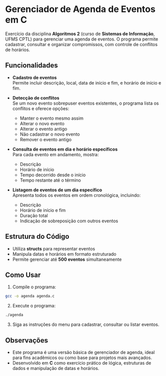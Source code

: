 # Gerenciador de Agenda de Eventos em C

Exercício da disciplina **Algoritmos 2** (curso de **Sistemas de Informação**, UFMS CPTL) para gerenciar uma agenda de eventos. O programa permite cadastrar, consultar e organizar compromissos, com controle de conflitos de horários.

## Funcionalidades

- **Cadastro de eventos**  
  Permite incluir descrição, local, data de início e fim, e horário de início e fim.  

- **Detecção de conflitos**  
  Se um novo evento sobrepuser eventos existentes, o programa lista os conflitos e oferece opções:
  - Manter o evento mesmo assim  
  - Alterar o novo evento  
  - Alterar o evento antigo  
  - Não cadastrar o novo evento  
  - Remover o evento antigo  

- **Consulta de eventos em dia e horário específicos**  
  Para cada evento em andamento, mostra:
  - Descrição  
  - Horário de início  
  - Tempo decorrido desde o início  
  - Tempo restante até o término  

- **Listagem de eventos de um dia específico**  
  Apresenta todos os eventos em ordem cronológica, incluindo:
  - Descrição  
  - Horário de início e fim  
  - Duração total  
  - Indicação de sobreposição com outros eventos  

## Estrutura do Código

- Utiliza **structs** para representar eventos  
- Manipula datas e horários em formato estruturado  
- Permite gerenciar até **500 eventos** simultaneamente  

## Como Usar

1. Compile o programa:  
```bash
gcc -o agenda agenda.c
```
2. Execute o programa:
```bash
./agenda
```
3. Siga as instruções do menu para cadastrar, consultar ou listar eventos.

## Observações

- Este programa é uma versão básica de gerenciador de agenda, ideal para fins acadêmicos ou como base para projetos mais avançados.  
- Desenvolvido em **C** como exercício prático de lógica, estruturas de dados e manipulação de datas e horários.
